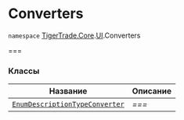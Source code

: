 # Converters

`namespace` [TigerTrade.Core](../../).[UI](../).Converters

\===

### Классы

| Название                                                             | Описание |
| -------------------------------------------------------------------- | -------- |
| [`EnumDescriptionTypeConverter`](enumdescriptiontypeconverter.cs.md) | _===_    |
